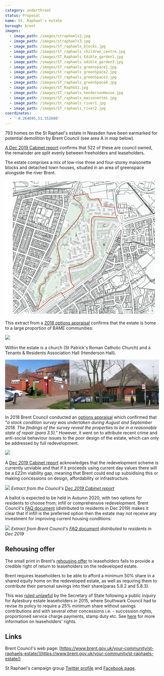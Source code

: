 ```yaml
---
category: underthreat
status: Proposal
name: St. Raphael's estate
borough: brent
images:
  - image_path: /images/straphaels2.jpg
  - image_path: /images/straphaels3.jpg
  - image_path: /images/ST_raphaels_blocks.jpg
  - image_path: /images/ST_raphaels_children_centre.jpg
  - image_path: /images/ST_Raphaels_Edible_garden1.jpg
  - image_path: /images/ST_raphaels_edible_garden3.jpg
  - image_path: /images/ST_raphaels_greenspace1.jpg
  - image_path: /images/St_raphaels_greenSpace2.jpg
  - image_path: /images/ST_raphaels_greenSpace3.jpg
  - image_path: /images/ST_raphaels_greenSpace4.jpg
  - image_path: /images/ST_RaphGS1.jpg
  - image_path: /images/ST_raphaels_hendersonHouse.jpg
  - image_path: /images/ST_raphaels_maisonettes.jpg
  - image_path: /images/St_raphaels_river1.jpg
  - image_path: /images/ST_raphaels_river2.jpg
coordinates:
  - '-0.264695,51.552600'
---
```

793 homes on the St Raphael's estate in Neasden have been earmarked for potential demolition by Brent Council (see area A in map below). 

[A Dec 2019 Cabinet report](http://democracy.brent.gov.uk/documents/s92415/09.%20Cabinet%20Report_Future%20St%20Raphaels%20Masterplanning_Final%2026%2011%2019.pdf) confirms that 522 of these are council owned, the remainder are split evenly between freeholders and leaseholders.

The estate comprises a mix of low-rise three and four-storey maisonette blocks and detached town houses, situated in an area of greenspace alongside the river Brent. 

![](/images/raphaelboundary.png)

This extract from a [2018 options appraisal](http://democracy.brent.gov.uk/documents/s74722/07.%20St%20Raphaels%20Estate%20Cabinet%20Report.pdf) confirms that the estate is home to a large proportion of BAME communities:

![](/images/bame.png)

Within the estate is a church (St Patrick's Roman Catholic Church) and a Tenants & Residents Association Hall (Henderson Hall).

![](/images/stpatrick.jpg)

In 2018 Brent Council conducted an [options appraisal](http://democracy.brent.gov.uk/documents/s74722/07.%20St%20Raphaels%20Estate%20Cabinet%20Report.pdf) which confirmed that _"a stock condition survey was undertaken during August and September 2018. The findings of the survey reveal the properties to be in a reasonable state of repair (para 3.5)."_ However, it went on to attribute recent crime and anti-social behaviour issues to the poor design of the estate, which can only be addressed by full redevelopment. 

![](/images/raphaelcrime.png)

A [Dec 2019 Cabinet report](http://democracy.brent.gov.uk/documents/s92415/09.%20Cabinet%20Report_Future%20St%20Raphaels%20Masterplanning_Final%2026%2011%2019.pdf) acknowledges that the redevelopment scheme is currently unviable and that if it proceeds using current day values there will be a £22m viability gap, meaning that Brent could end up subsidising this or making concessions on design, affordability or infrastructure.

![](/images/viabilitygap.png)
*Extract from the Council's [Dec 2019 Cabinet report](http://democracy.brent.gov.uk/documents/s92415/09.%20Cabinet%20Report_Future%20St%20Raphaels%20Masterplanning_Final%2026%2011%2019.pdf)*

A ballot is expected to be held in Autumn 2020, with two options for residents to choose from; infill or comprehensive redevelopment. Brent Council's [FAQ document](/images/st-raphaels-faq.pdf) (distributed to residents in Dec 2019) makes it clear that if infill is the preferred option then the estate may not receive any investment for improving current housing conditions:  

![](/images/st-raphaels-faq.png)
*Extract from Brent Council's [FAQ document](/images/st-raphaels-faq.pdf) distributed to residents in Dec 2019*

## Rehousing offer
The small print in Brent's [rehousing offer](http://democracy.brent.gov.uk/documents/s60550/Improving%20the%20Housing%20Offer%20for%20Tenants%20and%20Leaseholders.pdf) to leaseholders fails to provide a credible right of return to leaseholders on the redeveloped estate.

Brent requires leaseholders to be able to afford a minimum 50% share in a shared equity home on the redeveloped estate, as well as requiring them to contribute their personal savings into their share(paras 5.8.2 and 5.8.3).

This was [ruled unlawful](https://www.insidehousing.co.uk/news/news/javid-rejects-aylesbury-cpo-bid-on-human-rights-grounds-48078) by the Secretary of State following a public inquiry for Aylesbury estate leaseholders in 2015, where Southwark Council had to revise its policy to require a 25% minimum share without savings contributions and with several other concessions i.e. - succession rights, proportioned service charge payments, stamp duty etc. See [here](https://regenwatch.github.io/guide/#leaseholders) for more information on leaseholders' rights.

## Links
Brent Council's web page: [https://www.brent.gov.uk/your-community/st-raphaels-estate/](https://www.brent.gov.uk/your-community/st-raphaels-estate/)

St Raphael's campaign group [Twitter profile](https://twitter.com/StRaphaelsest) and [Facebook page](https://www.facebook.com/groups/2678710982/).

